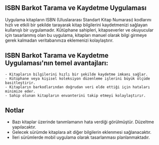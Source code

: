 ## ISBN Barkot Tarama ve Kaydetme Uygulaması

Uygulama kitapların ISBN (Uluslararası Standart Kitap Numarası) kodlarını hızlı ve etkili bir şekilde tarayarak kitap bilgilerini kaydetmenizi sağlayan kullanışlı bir uygulamadır. 
Kütüphane sahipleri, kitapseverler ve okuyucular için tasarlanmış olan bu uygulama, kitapları manuel olarak bilgi girmeye gerek kalmadan veritabanınıza eklemenizi kolaylaştırır.

## ISBN Barkot Tarama ve Kaydetme Uygulaması'nın temel avantajları:

    - Kitapların bilgilerini hızlı bir şekilde kaydetme imkanı sağlar.
    - Kütüphane veya kişisel koleksiyon düzenleme işlerini büyük ölçüde basitleştirir.
    - Kitapların barkodlarından doğrudan veri elde ettiği için hataları minimize eder.
    - Sahip olunan kitapların envanterini takip etmeyi kolaylaştırır.

## Notlar
- Bazı kitaplar üzerinde tanımlamanın hata verdiği görülmüştür. Düzeltme yapılacaktır.
- Gelecek sürümde kitaplara ait diğer bilgilerin eklenmesi sağlanacaktır.
- İleri sürümlerde mobil uygulama olarak tasarlanması planlanmaktadır.
